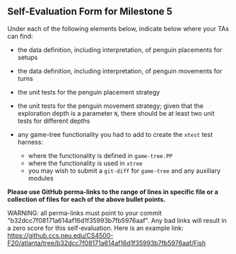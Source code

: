 ## Self-Evaluation Form for Milestone 5

Under each of the following elements below, indicate below where your
TAs can find:

- the data definition, including interpretation, of penguin placements for setups 

- the data definition, including interpretation, of penguin movements for turns

- the unit tests for the penguin placement strategy 

- the unit tests for the penguin movement strategy; 
  given that the exploration depth is a parameter `N`, there should be at least two unit tests for different depths 
  
- any game-tree functionality you had to add to create the `xtest` test harness:
  - where the functionality is defined in `game-tree.PP`
  - where the functionality is used in `xtree`
  - you may wish to submit a `git-diff` for `game-tree` and any auxiliary modules 

**Please use GitHub perma-links to the range of lines in specific
file or a collection of files for each of the above bullet points.**

  WARNING: all perma-links must point to your commit "b32dcc7f08171a614af16d1f35993b7fb5976aaf".
  Any bad links will result in a zero score for this self-evaluation.
  Here is an example link:
    <https://github.ccs.neu.edu/CS4500-F20/atlanta/tree/b32dcc7f08171a614af16d1f35993b7fb5976aaf/Fish>

